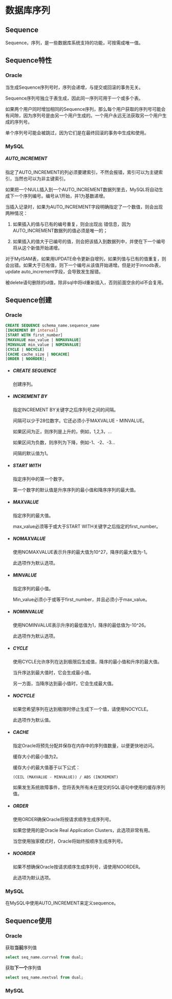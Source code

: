 # 数据库序列



## Sequence

Sequence，序列，是一些数据库系统支持的功能，可按需成唯一值。



## Sequence特性

### Oracle

当生成Sequence序列号时，序列会递增，与提交或回滚的事务无关。

Sequence序列号独立于表生成，因此同一序列可用于一个或多个表。

如果两个用户同时增加相同的Sequence序列，那么每个用户获取的序列号可能会有间隙，因为序列号是由另一个用户生成的。一个用户永远无法获取另一个用户生成的序列号。

单个序列号可能会被跳过，因为它们是在最终回滚的事务中生成和使用。

### MySQL

#####  AUTO_INCREMENT

指定了AUTO_INCREMENT的列必须要建索引，不然会报错，索引可以为主键索引，当然也可以为非主键索引。

如果把一个NULL插入到一个AUTO_INCREMENT数据列里去，MySQL将自动生成下一个序列编号。编号从1开始，并1为基数递增。

当插入记录时，如果为AUTO_INCREMENT字段明确指定了一个数值，则会出现两种情况：

1. 如果插入的值与已有的编号重复，则会出现出 错信息，因为AUTO_INCREMENT数据列的值必须是唯一的；

2. 如果插入的值大于已编号的值，则会把该插入到数据列中，并使在下一个编号将从这个新值开始递增。

对于MyISAM表，如果用UPDATE命令更新自增列，如果列值与已有的值重复，则会出错。如果大于已有值，则下一个编号从该值开始递增。但是对于innodb表，update auto_increment字段，会导致发生报错。

被delete语句删除的id值，除非sql中将id重新插入，否则前面空余的id不会复用。



## Sequence创建

### Oracle

```sql
CREATE SEQUENCE schema_name.sequence_name
[INCREMENT BY interval]
[START WITH first_number]
[MAXVALUE max_value | NOMAXVALUE]
[MINVALUE min_value | NOMINVALUE]
[CYCLE | NOCYCLE]
[CACHE cache_size | NOCACHE]
[ORDER | NOORDER];
```

- ##### CREATE SEQUENCE

  创建序列。

- ##### INCREMENT BY

  指定INCREMENT BY关键字之后序列号之间的间隔。

  间隔可以少于28位数字。它还必须小于MAXVALUE - MINVALUE。

  如果区间为正，则序列是上升的，例如，1,2,3，...

  如果区间为负数，则序列为下降，例如-1、-2、-3...

  间隔的默认值为1。

- ##### START WITH

  指定序列中的第一个数字。

  第一个数字的默认值是升序序列的最小值和降序序列的最大值。

- ##### MAXVALUE

  指定序列的最大值。

  max_value必须等于或大于START WITH关键字之后指定的first_number。

- ##### NOMAXVALUE

  使用NOMAXVALUE表示升序的最大值为10^27，降序的最大值为-1。

  此选项作为默认选项。

- ##### MINVALUE

  指定序列的最小值。

  Min_value必须小于或等于first_number，并且必须小于max_value。

- ##### NOMINVALUE

  使用NOMINVALUE表示升序的最低值为1，降序的最低值为-10^26。

  此选项作为默认选项。

- ##### CYCLE

  使用CYCLE允许序列在达到极限后生成值，降序的最小值和升序的最大值。

  当升序达到最大值时，它会生成最小值。

  另一方面，当降序达到最小值时，它会生成最大值。

- ##### NOCYCLE

  如果您希望序列在达到极限时停止生成下一个值，请使用NOCYCLE。

  此选项作为默认值。

- ##### CACHE

  指定Oracle将预先分配并保存在内存中的序列值数量，以便更快地访问。

  缓存大小的最小值为2。

  缓存大小的最大值基于以下公式：

  ```
  (CEIL (MAXVALUE - MINVALUE)) / ABS (INCREMENT)
  ```

  如果发生系统故障事件，您将丢失所有未在提交的SQL语句中使用的缓存序列值。

- ##### ORDER

  使用ORDER确保Oracle将按请求顺序生成序列号。

  如果您使用的是Oracle Real Application Clusters，此选项非常有用。

  当您使用独家模式时，Oracle将始终按顺序生成序列号。

- ##### NOORDER

  如果不想确保Oracle按请求顺序生成序列号，请使用NOORDER。

  此选项为默认选项。



### MySQL

在MySQL中使用AUTO_INCREMENT来定义sequence。



## Sequence使用

### Oracle

获取**当前**序列值

```sql
select seq_name.currval from dual;
```

获取**下一个**序列值

```sql
select seq_name.nextval from dual;
```



### MySQL